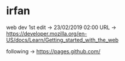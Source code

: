 # irfan
web dev
1st edit -> 23/02/2019 02:00
URL -> https://developer.mozilla.org/en-US/docs/Learn/Getting_started_with_the_web

following -> https://pages.github.com/
